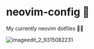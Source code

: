 # neovim-config 🌌
My currently neovim dotfiles 👨‍💻

![imageedit_2_9315082231](https://user-images.githubusercontent.com/78836469/142301896-33b864b2-84f7-4a4e-922d-c333a75d00f4.png)
